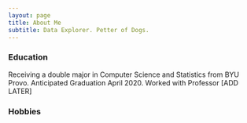 ```yaml
---
layout: page
title: About Me
subtitle: Data Explorer. Petter of Dogs.
---
```


### Education

Receiving a double major in Computer Science and Statistics from BYU Provo.
Anticipated Graduation April 2020. Worked with Professor [ADD LATER]

### Hobbies
